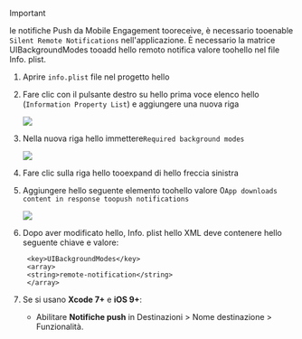 > [!IMPORTANT]
> le notifiche Push da Mobile Engagement tooreceive, è necessario tooenable `Silent Remote Notifications` nell'applicazione. È necessario la matrice UIBackgroundModes tooadd hello remoto notifica valore toohello nel file Info. plist.
> 
> 

1. Aprire `info.plist` file nel progetto hello
2. Fare clic con il pulsante destro su hello prima voce elenco hello (`Information Property List`) e aggiungere una nuova riga
   
    ![](./media/mobile-engagement-ios-silent-push/xcode-plist-add-silent-push1.png)
3. Nella nuova riga hello immettere`Required background modes`
   
    ![](./media/mobile-engagement-ios-silent-push/xcode-plist-add-silent-push2.png)
4. Fare clic sulla riga hello tooexpand di hello freccia sinistra
5. Aggiungere hello seguente elemento toohello valore 0`App downloads content in response toopush notifications`
   
    ![](./media/mobile-engagement-ios-silent-push/xcode-plist-add-silent-push3.png)
6. Dopo aver modificato hello, Info. plist hello XML deve contenere hello seguente chiave e valore:
   
        <key>UIBackgroundModes</key>
        <array>
        <string>remote-notification</string>
        </array>
7. Se si usano **Xcode 7+** e **iOS 9+**:
   
   * Abilitare **Notifiche push** in Destinazioni > Nome destinazione > Funzionalità.

